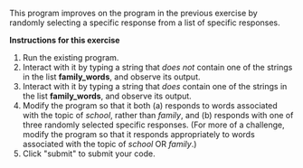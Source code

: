 This program improves on the program in the previous exercise by randomly selecting a specific response from a list of specific responses.

**Instructions for this exercise**

1. Run the existing program.
2. Interact with it by typing a string that *does not* contain one of the strings in the list **family_words**, and observe its output.
3. Interact with it by typing a string that *does* contain one of the strings in the list **family_words**, and observe its output.
4. Modify the program so that it both (a) responds to words associated with the topic of *school*, rather than *family*, and (b) responds with one of three randomly selected specific responses. (For more of a challenge, modify the program so that it responds appropriately to words associated with the topic of *school* OR *family*.)
5. Click "submit" to submit your code.
